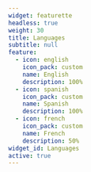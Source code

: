 ```yaml
---
widget: featurette
headless: true
weight: 30
title: Languages
subtitle: null
feature:
  - icon: english
    icon_pack: custom
    name: English
    description: 100%
  - icon: spanish
    icon_pack: custom
    name: Spanish
    description: 100%
  - icon: french
    icon_pack: custom
    name: French
    description: 50%
widget_id: Languages
active: true
---
```

